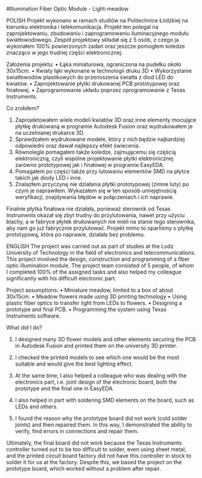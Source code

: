 #Illumination Fiber Optic Module - Light-meadow

POLISH 
Projekt wykonano w ramach studiów na Politechnice Łódzkiej na kierunku elektronika i telekomunikacja. Projekt ten polegal na zaprojektowaniu, zbudowaniu i zaprogramowaniu iluminacyjnego modułu światłowodowego. Zespół projektowy składał się z 5 osób, z czego ja wykonałem 100% powierzonych zadań oraz jeszcze pomogłem koledze znacząco w jego trudnej części elektronicznej.

Założenia projektu:
• Łąka miniaturowa, ograniczona na pudełku około 30x15cm.
• Kwiaty łąki wykonane w technologii druku 3D
• Wykorzystanie światłowodów plastikowych do przenoszenia światła z diod LED do kwiatów.
• Zaprojektowanie płytki drukowanej PCB prototypowej oraz finałowej.
• Zaprogramowanie układu poprzez oprogramowanie z Texas Instruments.

Co zrobiłem?
1. Zaprojektowałem wiele modeli kwiatów 3D oraz inne elementy mocujące płytkę drukowaną w programie Autodesk Fusion oraz wydrukowałem je na uczelnianej drukarce 3D.
2. Sprawdzałem wydrukowane modele, który z nich będzie najbardziej odpowiedni oraz dawał najlepszy efekt świecenia.
3. Równolegle pomagałem także koledze, zajmującemu się częścią elektroniczną, czyli wspólne projektowanie płytki elektronicznej zarówno prototypowej jak i finałowej w programie EasyEDA.
4. Pomagałem po części także przy lutowaniu elementów SMD na płytce takich jak diody LED i inne.
5. Znalazłem przyczynę nie działania płytki prototypowej (zimne luty) po czym je naprawiłem. Wykazałem się w ten sposób umiejętnością weryfikacji, znajdywania błędów w połączeniach i ich naprawie.

Finalnie płytka finałowa nie działała, ponieważ sterownik od Texas Instruments okazał się zbyt trudny do przylutowania, nawet przy użyciu blachy, a w fabryce płytek drukowanych nie mieli na stanie tego sterownika, aby nam go już fabrycznie przylutować. Projekt mimo to oparliśmy o płytkę prototypową, która po naprawie, działała bez problemu.


ENGLISH
The project was carried out as part of studies at the Lodz University of Technology in the field of electronics and telecommunications. This project involved the design, construction and programming of a fiber optic illumination module. The project team consisted of 5 people, of whom I completed 100% of the assigned tasks and also helped my colleague significantly with his difficult electronic part.

Project assumptions:
• Miniature meadow, limited to a box of about 30x15cm.
• Meadow flowers made using 3D printing technology
• Using plastic fiber optics to transfer light from LEDs to flowers.
• Designing a prototype and final PCB.
• Programming the system using Texas Instruments software.

What did I do?
1. I designed many 3D flower models and other elements securing the PCB in Autodesk Fusion and printed them on the university 3D printer.
2. I checked the printed models to see which one would be the most suitable and would give the best lighting effect.

3. At the same time, I also helped a colleague who was dealing with the electronics part, i.e. joint design of the electronic board, both the prototype and the final one in EasyEDA.

4. I also helped in part with soldering SMD elements on the board, such as LEDs and others.

5. I found the reason why the prototype board did not work (cold solder joints) and then repaired them. In this way, I demonstrated the ability to verify, find errors in connections and repair them.

Ultimately, the final board did not work because the Texas Instruments controller turned out to be too difficult to solder, even using sheet metal, and the printed circuit board factory did not have this controller in stock to solder it for us at the factory. Despite this, we based the project on the prototype board, which worked without a problem after repair.
